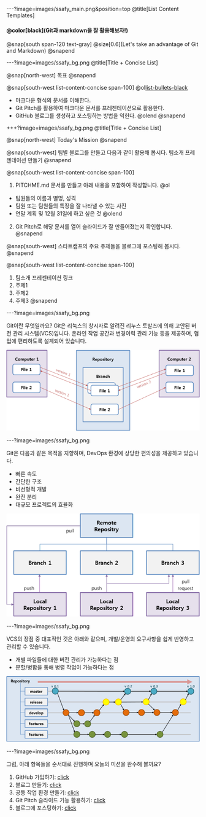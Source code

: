 ---?image=images/ssafy_main.png&position=top
@title[List Content Templates]

#### @color[black](Git과 markdown을 잘 활용해보자!)

@snap[south span-120 text-gray]
@size[0.6](Let's take an advantage of Git and Markdown)
@snapend

---?image=images/ssafy_bg.png
@title[Title + Concise List]

@snap[north-west]
목표
@snapend

@snap[south-west list-content-concise span-100]
@ol[list-bullets-black](false)
- 마크다운 형식의 문서를 이해한다.
- Git Pitch를 활용하여 마크다운 문서를 프레젠테이션으로 활용한다.
- GitHub 블로그를 생성하고 포스팅하는 방법을 익힌다.
@olend
@snapend

+++?image=images/ssafy_bg.png
@title[Title + Concise List]

@snap[north-west]
Today's Mission 
@snapend

@snap[south-west]
팀별 블로그를 만들고 다음과 같이 활용해 봅시다.
팀소개 프레젠테이션 만들기
@snapend

@snap[south-west list-content-concise span-100]
1. PITCHME.md 문서를 만들고 아래 내용을 포함하여 작성합니다.
@ol
- 팀원들의 이름과 별명, 성격
- 팀원 또는 팀원들의 특징을 잘 나타낼 수 있는 사진 
- 연말 계획 및 12월 31일에 하고 싶은 것
@olend
2. Git Pitch로 해당 문서를 열어 슬라이드가 잘 만들어졌는지 확인합니다. 
@snapend

@snap[south-west]
스타트캠프의 주요 주제들을 블로그에 포스팅해 봅시다.
@snapend

@snap[south-west list-content-concise span-100]
1. 팀소개 프레젠테이션 링크
2. 주제1
3. 주제2
4. 주제3
@snapend

---?image=images/ssafy_bg.png

Git이란 무엇일까요?
Git은 리눅스의 창시자로 알려진 리누스 토발즈에 의해 고안된 버전 관리 시스템(VCS)입니다. 온라인 작업 공간과 변경이력 관리 기능 등을 제공하며, 협업에 편리하도록 설계되어 있습니다.

![What is Git](images/what_is_git.png)

---?image=images/ssafy_bg.png

Git은 다음과 같은 목적을 지향하며, DevOps 환경에 상당한 편의성을 제공하고 있습니다. 
- 빠른 속도 
- 간단한 구조 
- 비선형적 개발 
- 완전 분리 
- 대규모 프로젝트의 효율화

![Purpose of Git](images/purpose_of_git.png)

---?image=images/ssafy_bg.png

VCS의 장점 중 대표적인 것은 아래와 같으며, 개발/운영의 요구사항을 쉽게 반영하고 관리할 수 있습니다. 
- 개별 파일들에 대한 버전 관리가 가능하다는 점 
- 분할/병합을 통해 병렬 작업이 가능하다는 점

![Pros of VCS](images/pros_of_vcs.png)

---?image=images/ssafy_bg.png

그럼, 아래 항목들을 순서대로 진행하며 오늘의 미션을 완수해 볼까요?

1. GitHub 가입하기: [click](https://ssafy2018.github.io/public/Join-GitHub/)
2. 블로그 만들기: [click](https://ssafy2018.github.io/public/Add-Collaborator/) 
3. 공동 작업 환경 만들기: [click](https://ssafy2018.github.io/public/Slideshow-with-GitPitch/)
4. Git Pitch 슬라이드 기능 활용하기: [click](https://ssafy2018.github.io/public/Create-Page-with-Theme/) 
5. 블로그에 포스팅하기: [click](https://ssafy2018.github.io/public/Posting-on-Your-Blog/)
